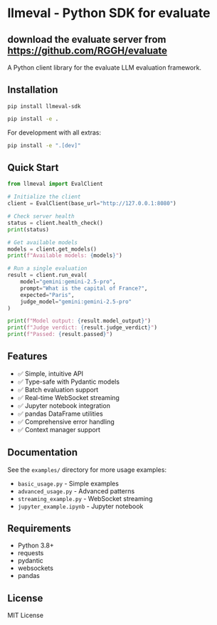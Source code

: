 # llmeval - Python SDK for evaluate
## download the evaluate server from https://github.com/RGGH/evaluate

A Python client library for the evaluate LLM evaluation framework.

## Installation

```
pip install llmeval-sdk
```

```bash
pip install -e .
```

For development with all extras:
```bash
pip install -e ".[dev]"
```

## Quick Start

```python
from llmeval import EvalClient

# Initialize the client
client = EvalClient(base_url="http://127.0.0.1:8080")

# Check server health
status = client.health_check()
print(status)

# Get available models
models = client.get_models()
print(f"Available models: {models}")

# Run a single evaluation
result = client.run_eval(
    model="gemini:gemini-2.5-pro",
    prompt="What is the capital of France?",
    expected="Paris",
    judge_model="gemini:gemini-2.5-pro"
)

print(f"Model output: {result.model_output}")
print(f"Judge verdict: {result.judge_verdict}")
print(f"Passed: {result.passed}")
```

## Features

- ✅ Simple, intuitive API
- ✅ Type-safe with Pydantic models
- ✅ Batch evaluation support
- ✅ Real-time WebSocket streaming
- ✅ Jupyter notebook integration
- ✅ pandas DataFrame utilities
- ✅ Comprehensive error handling
- ✅ Context manager support

## Documentation

See the `examples/` directory for more usage examples:
- `basic_usage.py` - Simple examples
- `advanced_usage.py` - Advanced patterns
- `streaming_example.py` - WebSocket streaming
- `jupyter_example.ipynb` - Jupyter notebook

## Requirements

- Python 3.8+
- requests
- pydantic
- websockets
- pandas

## License

MIT License
